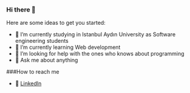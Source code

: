 ### Hi there 👋


Here are some ideas to get you started:

- 🔭 I’m currently studying in Istanbul Aydın University as Software engineering students
- 🌱 I’m currently learning Web development
- 🤔 I’m looking for help with the ones who knows about programming
- 💬 Ask me about anything

###How to reach me

- 📡 [Linkedln](https://www.linkedin.com/in/burakkepuc/)
